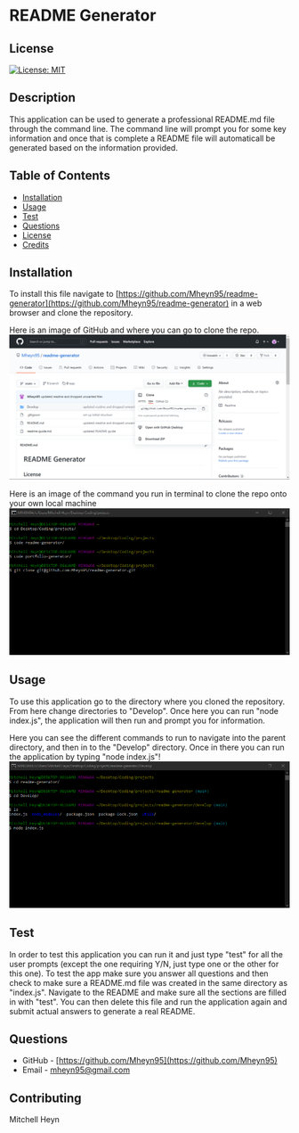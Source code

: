 # README Generator

## License

[![License: MIT](https://img.shields.io/badge/License-MIT-yellow.svg)](https://opensource.org/licenses/MIT)

## Description

This application can be used to generate a professional README.md file through the command line. The command line will prompt you for some key information and once that is complete a README file will automaticall be generated based on the information provided.

## Table of Contents

- [Installation](#installation)
- [Usage](#usage)
- [Test](#test)
- [Questions](#questions)
- [License](#license)
- [Credits](#credits)

## Installation

To install this file navigate to [https://github.com/Mheyn95/readme-generator](https://github.com/Mheyn95/readme-generator) in a web browser and clone the repository.

Here is an image of GitHub and where you can go to clone the repo.
![Image of online repo at on GitHub](./assets/images/githubRepo.png)

Here is an image of the command you run in terminal to clone the repo onto your own local machine
![Image of terminal showing the command to clone the repo from GitHub](./assets/images/terminal.png)

## Usage

To use this application go to the directory where you cloned the repository. From here change directories to "Develop". Once here you can run "node index.js", the application will then run and prompt you for information.

Here you can see the different commands to run to navigate into the parent directory, and then in to the "Develop" directory. Once in there you can run the application by typing "node index.js"!
![Image of terminal showing the commands to start the application](./assets/images/startProgram.png)

## Test

In order to test this application you can run it and just type "test" for all the user prompts (except the one requiring Y/N, just type one or the other for this one). To test the app make sure you answer all questions and then check to make sure a README.md file was created in the same directory as "index.js". Navigate to the README and make sure all the sections are filled in with "test". You can then delete this file and run the application again and submit actual answers to generate a real README.

## Questions

- GitHub - [https://github.com/Mheyn95](https://github.com/Mheyn95)
- Email - [mheyn95@gmail.com](mailto:mheyn95@gmail.com)

## Contributing

Mitchell Heyn
